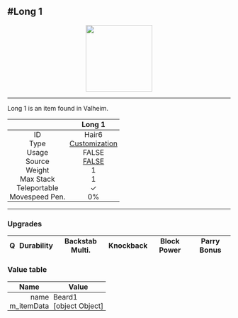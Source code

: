 <meta property="og:title" content="Long 1 - MoreValheim" /><meta property="og:type" content="website" /><meta property="og:image" content="/assets/long_1.png" /><meta property="og:description" content="Long 1 is an item found in Valheim." /><meta name="theme-color" content="#546D78"><meta name="twitter:card" content="summary_large_image">
#Long 1
-------------
<style>img {width:20px;}.tb {width:150px;display: block;margin-left: auto;margin-right: auto;}</style>

<style>.md-typeset table:not([class]) th:not([align]) {min-width:unset!important;}</style>
<style>td{padding:0em 0.3em!important;text-align:center!important;border-left:.05rem solid var(--md-default-fg-color--lightest)}</style>

<style>th{padding:0.1em 0.3em!important;text-align:center!important;font-weight:bold}</style>

<style>pre{text-align:right!important}</style>
<style>table tr td:first-child {border-left: 0;};</style>

<figure><img src="/assets/long_1.png" class="tb" /><figcaption><small></small></figcaption></figure>

-------------

Long 1 is an item found in Valheim.

|        | Long 1              |
| ----------- | ------------------------------------ |
| ID |Hair6
| Type | [Customization](../../types/customization)
| Usage | FALSE<br>
| Source | [FALSE](../../items/false)
| Weight | 1 |
| Max Stack | 1 |
| Teleportable | ✓
| Movespeed Pen. | 0%


-------------

### Upgrades
| Q | Durability | Backstab Multi. | Knockback | Block Power | Parry Bonus
| - | - | - | - | - | - 


### Value table
| Name | Value
| - | - |
| <div style="text-align:right">name</div> | <div style="text-align:left">Beard1</div> | 
| <div style="text-align:right">m_itemData</div> | <div style="text-align:left">[object Object]</div> |  